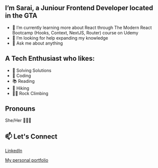 <!-- # <img src="https://github.com/TheDudeThatCode/TheDudeThatCode/blob/master/Assets/Hi.gif" width="29px"> Hello world!&nbsp;<img src="https://github.com/TheDudeThatCode/TheDudeThatCode/blob/master/Assets/Earth.gif" width="24px"> -->

<!-- 
<img src="https://rishavanand.github.io/static/images/greetings.gif" align="center" style="width: 100%" /> -->
<h2>I’m Sarai, a Juniour Frontend Developer located in the GTA </h2>


<ul>
<li>🌱 I’m currently learning more about React through The Modern React Bootcamp (Hooks, Context, NextJS, Router) course on Udemy</li>
<li>🤔 I’m looking for help expanding my knowledge</li>
<li>💬 Ask me about anything</li>
</ul>

<h2>A Tech Enthusiast who likes:</h2>
<ul>
<li>💭 Solving Solutions </li>
<li>👾 Coding</li>
<li>📚 Reading</li>
<li>🥾 Hiking</li>
<li>🧗🏽‍ Rock Climbing</li>
</ul>

<h2>Pronouns</h2>
She/Her 👩🏽‍💻 

<h2>📫 Let's Connect</h2>

[LinkedIn](https://www.linkedin.com/in/sarai-flores/) 

[My personal portfolio](https://saraiflores.ca) 


<!---
saraiflo/saraiflo is a ✨ special ✨ repository because its `README.md` (this file) appears on your GitHub profile.
You can click the Preview link to take a look at your changes.
--->
